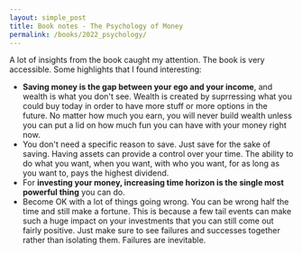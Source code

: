 ```yaml
---
layout: simple_post
title: Book notes - The Psychology of Money
permalink: /books/2022_psychology/
---
```


A lot of insights from the book caught my attention. The book is very accessible. Some highlights that I found interesting:
* **Saving money is the gap between your ego and your income**, and wealth is what you don't see. Wealth is created by suprressing what you could buy today in order to have more stuff or more options in the future. No matter how much you earn, you will never build wealth unless you can put a lid on how much fun you can have with your money right now.
* You don't need a specific reason to save. Just save for the sake of saving. Having assets can provide a control over your time. The ability to do what you want, when you want, with who you want, for as long as you want to, pays the highest dividend.
* For **investing your money, increasing time horizon is the single most powerful thing** you can do.
* Become OK with a lot of things going wrong. You can be wrong half the time and still make a fortune. This is because a few tail events can make such a huge impact on your investments that you can still come out fairly positive. Just make sure to see failures and successes together rather than isolating them. Failures are inevitable.
